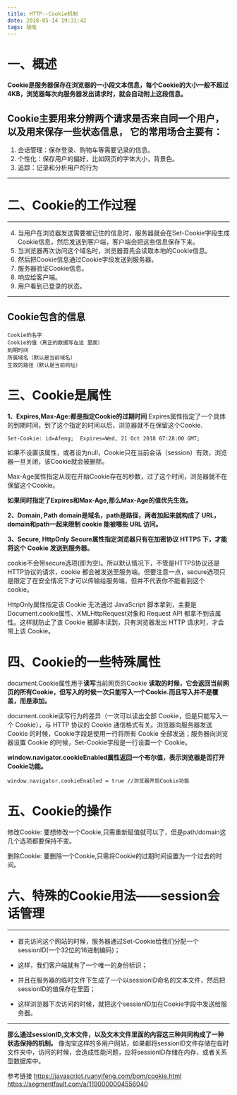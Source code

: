```yaml
---
title: HTTP--Cookie机制
date: 2018-05-14 19:31:42
tags: 随笔
---
```


# 一、概述
**Cookie是服务器保存在浏览器的一小段文本信息，每个Cookie的大小一般不超过4KB，浏览器每次向服务器发出请求时，就会自动附上这段信息。**

**Cookie主要用来分辨两个请求是否来自同一个用户，以及用来保存一些状态信息**，
它的常用场合主要有：
----------

 1. 会话管理：保存登录、购物车等需要记录的信息。
 2. 个性化：保存用户的偏好，比如网页的字体大小，背景色。
 3. 追踪：记录和分析用户的行为
 
----------
# 二、Cookie的工作过程

----------

 4. 当用户在浏览器发送需要被记住的信息时，服务器就会在Set-Cookie字段生成Cookie信息，然后发送到客户端，客户端会把这些信息保存下来。
 5. 当浏览器再次访问这个域名时，浏览器首先会读取本地的Cookie信息。
 6. 然后把Cookie信息通过Cookie字段发送到服务器。
 7. 服务器验证Cookie信息。
 8. 响应给客户端。
 9. 用户看到已登录的状态。
 
----------

<!-- more -->

## Cookie包含的信息
```
Cookie的名字
Cookie的值（真正的数据写在这 里面）
到期时间
所属域名（默认是当前域名）
生效的路径（默认是当前网址）

```

# 三、Cookie是属性

**1、Expires,Max-Age:都是指定Cookie的过期时间**
Expires属性指定了一个具体的到期时间，到了这个指定的时间以后，浏览器就不在保留这个Cookie.
```
Set-Cookie: id=Afeng;  Expires=Wed, 21 Oct 2018 07:28:00 GMT;
```
如果不设置该属性，或者设为null，Cookie只在当前会话（session）有效，浏览器一旦关闭，该Cookie就会被删除。

Max-Age属性指定从现在开始Cookie存在的秒数，过了这个时间，浏览器就不在保留这个Cookie。

**如果同时指定了Expires和Max-Age,那么Max-Age的值优先生效。**
  
**2、Domain, Path**
**domain是域名，path是路径，两者加起来就构成了 URL，domain和path一起来限制 cookie 能被哪些 URL 访问。**

**3、Secure, HttpOnly**
**Secure属性指定浏览器只有在加密协议 HTTPS 下，才能将这个 Cookie 发送到服务器。**

cookie不会带secure选项(即为空)。所以默认情况下，不管是HTTPS协议还是HTTP协议的请求，cookie 都会被发送至服务端。但要注意一点，secure选项只是限定了在安全情况下才可以传输给服务端，但并不代表你不能看到这个 cookie。

HttpOnly属性指定该 Cookie 无法通过 JavaScript 脚本拿到，主要是Document.cookie属性、XMLHttpRequest对象和 Request API 都拿不到该属性。这样就防止了该 Cookie 被脚本读到，只有浏览器发出 HTTP 请求时，才会带上该 Cookie。

# 四、Cookie的一些特殊属性
 document.Cookie属性用于**读写**当前网页的Cookie
**读取的时候，它会返回当前网页的所有Cookie，但写入的时候一次只能写入一个Cookie.而且写入并不是覆盖，而是添加。**

document.cookie读写行为的差异（一次可以读出全部 Cookie，但是只能写入一个 Cookie），与 HTTP 协议的 Cookie 通信格式有关。浏览器向服务器发送 Cookie 的时候，Cookie字段是使用一行将所有 Cookie 全部发送；服务器向浏览器设置 Cookie 的时候，Set-Cookie字段是一行设置一个 Cookie。

**window.navigator.cookieEnabled属性返回一个布尔值，表示浏览器是否打开Cookie功能。**
```
window.navigator.cookieEnabled = true //浏览器开启Cookie功能
```
# 五、Cookie的操作
修改Cookie:
要想修改一个Cookie,只需重新赋值就可以了，但是path/domain这几个选项都要保持不变。

删除Cookie:
要删除一个Cookie,只需将Cookie的过期时间设置为一个过去的时间。


# 六、特殊的Cookie用法——session会话管理

----------

 - 首先访问这个网站的时候，服务器通过Set-Cookie给我们分配一个sessionID(一个32位的16进制编码)；
 
 - 这样，我们客户端就有了一个唯一的身份标识；

 - 并且在服务器的临时文件下生成了一个以sessionID命名的文本文件，然后把sessionID的值保存在里面；
 - 这样浏览器下次访问的时候，就把这个sessionID加在Cookie字段中发送给服务器。
 

----------

 **那么通过sessionID,文本文件，以及文本文件里面的内容这三种共同构成了一种状态保持的机制。**
 像淘宝这样的多用户网站，如果都将sessionID文件存储在临时文件夹中，访问的时候，会造成性能问题，应将sessionID存储在内存，或者关系型数据库中。
 
 参考链接
 <https://javascript.ruanyifeng.com/bom/cookie.html>
 <https://segmentfault.com/a/1190000004556040>

 
